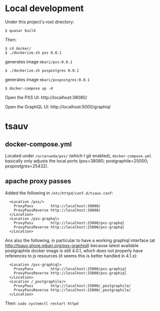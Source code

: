 # Local development

Under this project's root directory:

```
$ quasar build
```

Then:

```
$ cd docker/
$ ./dockerize.sh pxs 0.0.1
```
generates image `mbari/pxs:0.0.1`

```
$ ./dockerize.sh pxspostgres 0.0.1
```
generates image `mbari/pxspostgres:0.0.1`


```
$ docker-compose up -d
```

Open the PXS UI: http://localhost:38080/

Open the GraphQL UI: http://localhost:5000/graphiql

# tsauv

## docker-compose.yml

Located under `/u/carueda/pxs/` (which I git enabled),
`docker-compose.yml` basically only adjusts the local ports
(pxs=38080; postgraphile=25000; pxspostgres=25432).

## apache proxy passes

Added the following in `/etc/httpd/conf.d/tsauv.conf`:

```
  <Location /pxs/>
    ProxyPass        http://localhost:38080/
    ProxyPassReverse http://localhost:38080/
  </Location>
  <Location /pxs-graphql>
    ProxyPass        http://localhost:25000/pxs-graphql
    ProxyPassReverse http://localhost:25000/pxs-graphql
  </Location>
```

Ans also the following, in particular to have a working
graphiql interface (at http://tsauv.shore.mbari.org/pxs-graphiql)
because latest available postgraphile docker image is still 4.0.1,
which does not properly have references to js resources
(it seems this is better handled in 4.1.x):

```
  <Location /pxs-graphiql>
    ProxyPass        http://localhost:25000/pxs-graphiql
    ProxyPassReverse http://localhost:25000/pxs-graphiql
  </Location>
  <Location /_postgraphile/>
    ProxyPass        http://localhost:25000/_postgraphile/
    ProxyPassReverse http://localhost:25000/_postgraphile/
  </Location>
```

Then: `sudo systemctl restart httpd`
